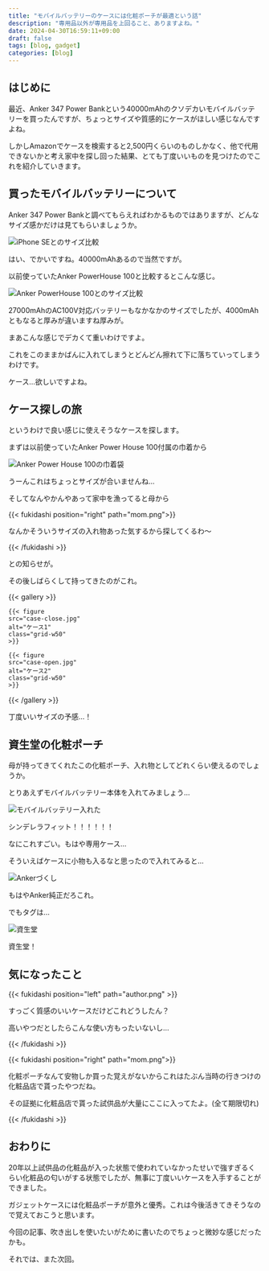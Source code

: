 ```yaml
---
title: "モバイルバッテリーのケースには化粧ポーチが最適という話"
description: "専用品以外が専用品を上回ること、ありますよね。"
date: 2024-04-30T16:59:11+09:00
draft: false
tags: [blog, gadget]
categories: [blog]
---
```


## はじめに

最近、Anker 347 Power Bankという40000mAhのクソデカいモバイルバッテリーを買ったんですが、ちょっとサイズや質感的にケースがほしい感じなんですよね。

しかしAmazonでケースを検索すると2,500円くらいのものしかなく、他で代用できないかと考え家中を探し回った結果、とても丁度いいものを見つけたのでこれを紹介していきます。

## 買ったモバイルバッテリーについて

Anker 347 Power Bankと調べてもらえればわかるものではありますが、どんなサイズ感かだけは見てもらいましょうか。

![iPhone SEとのサイズ比較](347pb-vs-iphone.jpg)

はい、でかいですね。40000mAhあるので当然ですが。

以前使っていたAnker PowerHouse 100と比較するとこんな感じ。

![Anker PowerHouse 100とのサイズ比較](347pb-vs-ph100-vs-iphone.jpg)

27000mAhのAC100V対応バッテリーもなかなかのサイズでしたが、4000mAhともなると厚みが違いますね厚みが。

まあこんな感じでデカくて重いわけですよ。

これをこのままかばんに入れてしまうとどんどん擦れて下に落ちていってしまうわけです。

ケース…欲しいですよね。

## ケース探しの旅

というわけで良い感じに使えそうなケースを探します。

まずは以前使っていたAnker Power House 100付属の巾着から

![Anker Power House 100の巾着袋](ph100-case.jpg)

うーんこれはちょっとサイズが合いませんね…

そしてなんやかんやあって家中を漁ってると母から

{{< fukidashi position="right" path="mom.png">}}

なんかそういうサイズの入れ物あった気するから探してくるわ〜

{{< /fukidashi >}}

との知らせが。

その後しばらくして持ってきたのがこれ。

{{< gallery >}}

    {{< figure
    src="case-close.jpg"
    alt="ケース1"
    class="grid-w50"
    >}}

    {{< figure
    src="case-open.jpg"
    alt="ケース2"
    class="grid-w50"
    >}}

{{< /gallery >}}

丁度いいサイズの予感…！

## 資生堂の化粧ポーチ

母が持ってきてくれたこの化粧ポーチ、入れ物としてどれくらい使えるのでしょうか。

とりあえずモバイルバッテリー本体を入れてみましょう…

![モバイルバッテリー入れた](347pb-on-case.jpg)

シンデレラフィット！！！！！！

なにこれすごい。もはや専用ケース…

そういえばケースに小物も入るなと思ったので入れてみると…

![Ankerづくし](cable-and-chager-on-case.jpg)

もはやAnker純正だろこれ。

でもタグは…

![資生堂](case-logo.jpg)

資生堂！

## 気になったこと

{{< fukidashi position="left" path="author.png" >}}

すっごく質感のいいケースだけどこれどうしたん？

高いやつだとしたらこんな使い方もったいないし…

{{< /fukidashi >}}

{{< fukidashi position="right" path="mom.png">}}

化粧ポーチなんて安物しか買った覚えがないからこれはたぶん当時の行きつけの化粧品店で貰ったやつだね。

その証拠に化粧品店で貰った試供品が大量にここに入ってたよ。(全て期限切れ)

{{< /fukidashi >}}

## おわりに

20年以上試供品の化粧品が入った状態で使われていなかったせいで強すぎるくらい化粧品の匂いがする状態でしたが、無事に丁度いいケースを入手することができました。

ガジェットケースには化粧品ポーチが意外と優秀。これは今後活きてきそうなので覚えておこうと思います。

今回の記事、吹き出しを使いたいがために書いたのでちょっと微妙な感じだったかも。

それでは、また次回。
